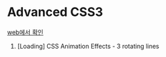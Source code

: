 # Advanced CSS3

[web에서 확인](https://advanced-css-eta.vercel.app/)

1. [Loading] CSS Animation Effects - 3 rotating lines
